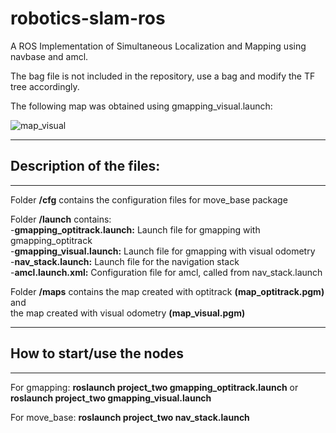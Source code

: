 # robotics-slam-ros

A ROS Implementation of Simultaneous Localization and Mapping using navbase and amcl.

The bag file is not included in the repository, use a bag and modify the TF tree accordingly.

The following map was obtained using gmapping_visual.launch:

![map_visual](https://user-images.githubusercontent.com/12733113/93635821-fc1fa680-fa03-11ea-96d8-c24e2d13a71e.png)

------------------------------------------------------------------------------------------
## Description of the files: 
------------------------------------------------------------------------------------------
Folder **/cfg** contains the configuration files for move_base package

Folder **/launch** contains: </br>
-**gmapping_optitrack.launch:** Launch file for gmapping with gmapping_optitrack <br/>
-**gmapping_visual.launch:** Launch file for gmapping with visual odometry<br/>
-**nav_stack.launch:** Launch file for the navigation stack<br/>
-**amcl.launch.xml:** Configuration file for amcl, called from nav_stack.launch<br/>

Folder **/maps** contains the map created with optitrack **(map_optitrack.pgm)** and<br/>
the map created with visual odometry **(map_visual.pgm)**    

------------------------------------------------------------------------------------------
## How to start/use the nodes 	 
------------------------------------------------------------------------------------------

For gmapping: **roslaunch project_two gmapping_optitrack.launch**  or <br/>
    **roslaunch project_two gmapping_visual.launch**
 

For move_base: **roslaunch project_two nav_stack.launch**
